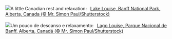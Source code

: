 ![](https://www.bing.com/th?id=OHR.LakeLouise_EN-GB2053286596_UHD.jpg&w=1000)A little Canadian rest and relaxation:&nbsp;&ensp;[Lake Louise, Banff National Park, Alberta, Canada (© Mr. Simon Paul/Shutterstock)](https://www.bing.com/th?id=OHR.LakeLouise_EN-GB2053286596_UHD.jpg)
<br><br/>
![](https://www.bing.com/th?id=OHR.LakeLouise_PT-BR0201889430_UHD.jpg&w=1000)Um pouco de descanso e relaxamento:&nbsp;&ensp;[Lago Louise, Parque Nacional de Banff, Alberta, Canadá (© Mr. Simon Paul/Shutterstock)](https://www.bing.com/th?id=OHR.LakeLouise_PT-BR0201889430_UHD.jpg)
<br><br/>
